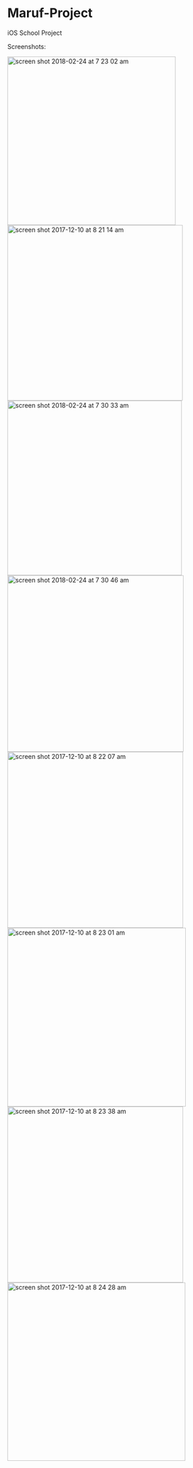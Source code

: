 # Maruf-Project
iOS School Project

Screenshots:

<img width="379" alt="screen shot 2018-02-24 at 7 23 02 am" src="https://user-images.githubusercontent.com/20143504/36630911-fd095284-1933-11e8-8470-fc47d61d0434.png">

<img width="395" alt="screen shot 2017-12-10 at 8 21 14 am" src="https://user-images.githubusercontent.com/20143504/33805859-c789e1a4-dd84-11e7-9136-7c5c30094163.png">

<img width="393" alt="screen shot 2018-02-24 at 7 30 33 am" src="https://user-images.githubusercontent.com/20143504/36630941-cdfb591e-1934-11e8-8726-702e9ffc42bc.png">

<img width="397" alt="screen shot 2018-02-24 at 7 30 46 am" src="https://user-images.githubusercontent.com/20143504/36630948-ebe8e342-1934-11e8-8d56-f0c2526661bc.png">

<img width="396" alt="screen shot 2017-12-10 at 8 22 07 am" src="https://user-images.githubusercontent.com/20143504/33805865-d2deb7f0-dd84-11e7-9a25-ace1f8a5a79f.png">

<img width="402" alt="screen shot 2017-12-10 at 8 23 01 am" src="https://user-images.githubusercontent.com/20143504/33805866-d618d824-dd84-11e7-8d7b-df3b295393e5.png">

<img width="396" alt="screen shot 2017-12-10 at 8 23 38 am" src="https://user-images.githubusercontent.com/20143504/33805867-d9fc720c-dd84-11e7-857d-7a73647e4a39.png">

<img width="401" alt="screen shot 2017-12-10 at 8 24 28 am" src="https://user-images.githubusercontent.com/20143504/33805872-e5b104c8-dd84-11e7-99d6-71974b3db624.png">

